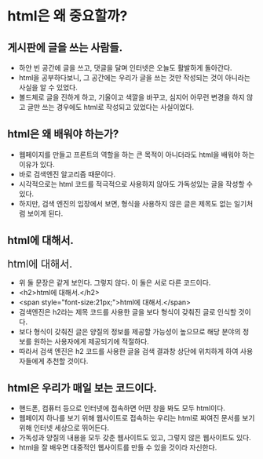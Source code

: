 # html은 왜 중요할까?

## 게시판에 글을 쓰는 사람들.
- 하얀 빈 공간에 글을 쓰고, 댓글을 달며 인터넷은 오늘도 활발하게 돌아간다.
- html을 공부하다보니, 그 공간에는 우리가 글을 쓰는 것만 작성되는 것이 아니라는 사실을 알 수 있었다.
- 볼드체로 글을 진하게 하고, 기울이고 색깔을 바꾸고, 심지어 아무런 변경을 하지 않고 글만 쓰는 경우에도 html로 작성되고 있었다는 사실이었다.

## html은 왜 배워야 하는가?
- 웹페이지를 만들고 프론트의 역할을 하는 큰 목적이 아니더라도 html을 배워야 하는 이유가 있다.
- 바로 검색엔진 알고리즘 때문이다.
- 시각적으로는 html 코드를 적극적으로 사용하지 않아도 가독성있는 글을 작성할 수 있다.
- 하지만, 검색 엔진의 입장에서 보면, 형식을 사용하지 않은 글은 제목도 없는 일기처럼 보이게 된다.

<h2>html에 대해서.</h2>
<span style="font-size:21px;">html에 대해서.</span>

- 위 둘 문장은 같게 보인다. 그렇지 않다. 이 둘은 서로 다른 코드이다.
- \<h2>html에 대해서.\</h2> 
- \<span style="font-size:21px;">html에 대해서.\</span>
- 검색엔진은 h2라는 제목 코드를 사용한 글을 보다 형식이 갖춰진 글로 인식할 것이다.
- 보다 형식이 갖춰진 글은 양질의 정보를 제공할 가능성이 높으므로 해당 분야의 정보를 원하는 사용자에게 제공되기에 적절하다.
- 따라서 검색 엔진은 h2 코드를 사용한 글을 검색 결과창 상단에 위치하게 하여 사용자들에게 추천할 것이다.

## html은 우리가 매일 보는 코드이다.
- 핸드폰, 컴퓨터 등으로 인터넷에 접속하면 어떤 창을 봐도 모두 html이다. 
- 웹페이지 하나를 보기 위해 웹사이트로 접속하는 우리는 html로 짜여진 문서를 보기 위해 인터넷 세상으로 뛰어든다.
- 가독성과 양질의 내용을 모두 갖춘 웹사이트도 있고, 그렇지 않은 웹사이트도 있다. 
- html을 잘 배우면 대중적인 웹사이트를 만들 수 있을 것이라 자신한다.